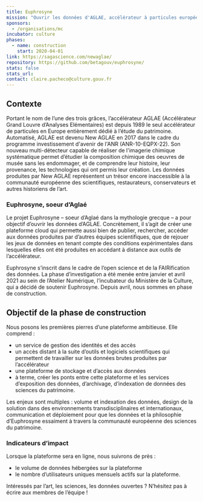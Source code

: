 ```yaml
---
title: Euphrosyne
mission: "Ouvrir les données d'AGLAE, accélérateur à particules européen"
sponsors:
  - /organisations/mc
incubator: culture
phases:
  - name: construction
    start: 2020-04-01
link: https://sagascience.com/newaglae/
repository: https://github.com/betagouv/euphrosyne/
stats: false
stats_url:
contact: claire.pacheco@culture.gouv.fr
---
```



## Contexte
Portant le nom de l’une des trois grâces, l’accélérateur AGLAE (Accélérateur Grand Louvre d’Analyses Elémentaires) est depuis 1989 le seul accélérateur de particules en Europe entièrement dédié à l’étude du patrimoine. Automatisé, AGLAE est devenu New AGLAE en 2017 dans le cadre du programme investissement d'avenir de l'ANR (ANR-10-EQPX-22). Son nouveau multi-détecteur capable de réaliser de l'imagerie chimique systématique permet d’étudier la composition chimique des oeuvres de musée sans les endommager, et de comprendre leur histoire, leur provenance, les technologies qui ont permis leur création. Les données produites par New AGLAE représentent un trésor encore inaccessible à la communauté européenne des scientifiques, restaurateurs, conservateurs et autres historiens de l’art.


### Euphrosyne, soeur d’Aglaé
Le projet Euphrosyne – soeur d’Aglaé dans la mythologie grecque – a pour objectif d’ouvrir les données d’AGLAE. Concrètement, il s’agit de créer une plateforme cloud qui permette aussi bien de publier, rechercher, accéder aux données produites par d’autres équipes scientifiques, que de rejouer les jeux de données en tenant compte des conditions expérimentales dans lesquelles elles ont été produites en accédant à distance aux outils de l’accélérateur.

Euphrosyne s’inscrit dans le cadre de l’open science et de la FAIRification des données. La phase d’investigation a été menée entre janvier et avril 2021 au sein de l’Atelier Numérique, l’incubateur du Ministère de la Culture, qui a décidé de soutenir Euphrosyne. Depuis avril, nous sommes en phase de construction.

## Objectif de la phase de construction
Nous posons les premières pierres d’une plateforme ambitieuse. Elle comprend :
- un service de gestion des identités et des accès
- un accès distant à la suite d’outils et logiciels scientifiques qui permettent de travailler sur les données brutes produites par l’accélérateur
- une plateforme de stockage et d’accès aux données
- à terme, créer les ponts entre cette plateforme et les services d’exposition des données, d’archivage, d’indexation de données des sciences du patrimoine.

Les enjeux sont multiples : volume et indexation des données, design de la solution dans des environnements transdisciplinaires et internationaux, communication et déploiement pour que les données et la philosophie d’Euphrosyne essaiment à travers la communauté européenne des sciences du patrimoine.

### Indicateurs d’impact
Lorsque la plateforme sera en ligne, nous suivrons de près :
- le volume de données hébergées sur la plateforme
- le nombre d’utilisateurs uniques mensuels actifs sur la plateforme.

Intéressés par l’art, les sciences, les données ouvertes ? N’hésitez pas à écrire aux membres de l’équipe !
